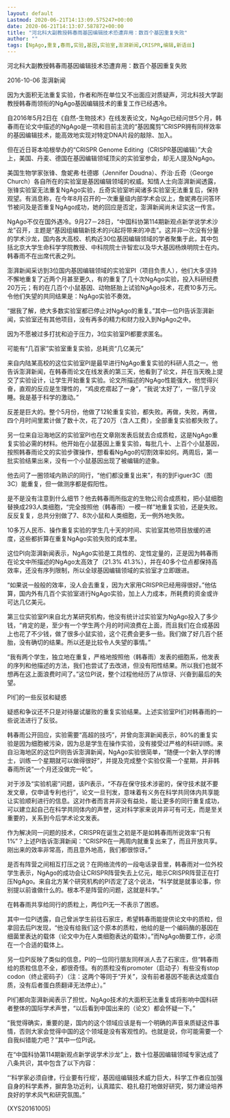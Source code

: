 ```yaml
---
layout: default
Lastmod: 2020-06-21T14:13:09.575247+00:00
date: 2020-06-21T14:13:07.587872+00:00
title: "河北科大副教授韩春雨基因编辑技术恐遭弃用：数百个基因重复失败"
author: ""
tags: [NgAgo,重复,春雨,实验,基因,实验室,澎湃新闻,CRISPR,编辑,新语丝]
---
```


河北科大副教授韩春雨基因编辑技术恐遭弃用：数百个基因重复失败

2016-10-06 澎湃新闻

因为大面积无法重复实验，作者和所在单位又不出面应对质疑声，河北科技大学副教授韩春雨领衔的NgAgo基因编辑技术的重复工作已经遇冷。

自2016年5月2日在《自然-生物技术》在线发表论文，NgAgo已经问世5个月，韩春雨在论文中描述的NgAgo是一项和目前主流的“基因魔剪”CRISPR拥有同样效率的基因编辑技术，能高效地实现对特定DNA片段的敲除、加入。

但在近日哥本哈根举办的“CRISPR Genome Editing（CRISPR基因编辑）”大会上，美国、丹麦、德国在基因编辑领域顶尖的实验室参会，却无人提及NgAgo。

美国生物学家张锋、詹妮弗·杜德娜（Jennifer Doudna）、乔治·丘奇（George Church）各自所在的实验室是基因编辑领域的权威。知情人士向澎湃新闻透露，张锋实验室无法重复NgAgo实验，丘奇实验室听闻诸多实验室无法重复后，保持观望。有消息称，在今年8月召开的一次重量级内部学术会议上，詹妮弗在问答环节被问及是否重复NgAgo成功，她的回应是否定，澎湃新闻尚未证实这一传言。

NgAgo不仅在国外遇冷。9月27－28日，“中国科协第114期新观点新学说学术沙龙”召开，主题是“基因组编辑新技术的兴起将带来的冲击”。这并非一次没有分量的学术沙龙，国内各大高校、机构近30位基因编辑领域的学者聚集于此，其中包括北京大学生命科学学院教授、中科院院士许智宏以及华大基因杨焕明院士在内。韩春雨不在出席代表之列。

澎湃新闻采访到3位国内基因编辑领域的实验室PI（项目负责人），他们大多坚持不懈地重复了近两个月甚至更久，有的重复了几十次NgAgo实验，投入科研经费20万元；有的在几百个小鼠基因、动物胚胎上试验NgAgo技术，花费10多万元。令他们失望的共同结果是：NgAgo实验不奏效。

“据我了解，绝大多数实验室都已停止对NgAgo的重复。”其中一位PI告诉澎湃新闻，实验室还有其他项目，没有再多的精力和财力投入到NgAgo之中。

因为不愿被过多打扰和迫于压力，3位实验室PI都要求匿名。

可能有“几百家”实验室重复实验，总耗资“几亿美元”

来自内陆某高校的这位实验室PI是最早进行NgAgo重复实验的科研人员之一。他告诉澎湃新闻，在韩春雨论文在线发表的第三天，他看到了论文，并在当天晚上提交了实验设计，让学生开始重复实验。论文所描述的NgAgo性能强大，他觉得兴奋，直观的反应是生理性的，“鸡皮疙瘩起了一身”，“我说‘太好了’，一宿几乎没睡。我是基于科学的激动。”

反差是巨大的。整个5月份，他做了12轮重复实验，都失败。再做，失败，再做，四个月时间里累计做了数十次，花了20万（含人工费），全部重复实验都失败了。

另一位来自沿海地区的实验室PI也在文章刚发表后就去合成质粒，这是NgAgo重复实验必需的材料。他开始在小鼠基因上重复实验，每批几十、上百个小鼠基因，按照韩春雨论文的实验步骤操作，想看看NgAgo的切割效率如何。两周后，第一批实验结果出来，没有一个小鼠基因出现了被编辑的迹象。

他去问了一圈领域内熟识的同行，“他们都没重复出来”，有的到Figuer3C（图3C）能重复，但一做测序都是假阳性。

是不是没有注意到什么细节？他去韩春雨所指定的生物公司合成质粒，把小鼠细胞替换成293人类细胞，“完全按照他（韩春雨）一模一样”地重复实验，还是失败。反反复复，总共分别做了7、8次小鼠和人类细胞，无一例外地失败。

10多万人民币、操作重复实验的学生几十天的时间、实验室其他项目放缓的进度，这些都折算在重复NgAgo实验失败的成本里。

这位PI向澎湃新闻表示，NgAgo实验是工具性的、定性定量的，正是因为韩春雨在论文中所描述的NgAgo太高效了（21.3% 41.3%），并在40多个位点都保持高效率，还没有序列限制，所以全球基因编辑领域的实验室才立即跟进。

“如果说一般般的效率，没人会去重复，因为大家用CRISPR已经用得很好。”他估算，国内外有几百个实验室进行NgAgo实验，加上人力成本，所耗费的资金或许可达几亿美元。

第三位实验室PI来自北方某研究机构，他没有统计过实验室为NgAgo投入了多少钱，“肯定的是，至少有一个学生两个月的时间浪费在上面，而且我们在合成基因上也花了不少钱，做了很多小鼠实验，这个花费会更多一些。我们做了好几百个胚胎，没有确切的结果。所以还是比较令人失望的事情。”

“我有两个学生，独立地在重复，严格地按照他（韩春雨）发表的细胞系，他发表的序列和他描述的方法，我们也尝试了去改进，但没有阳性结果。所以我们也就不想再在这上面浪费时间了。”这位PI说，整个过程他经历了从惊讶、兴奋到最后的失望。

PI们的一些反驳和疑惑

疑惑和争议还不只是对待屡试屡败的重复实验结果。上述实验室PI们对韩春雨的一些说法进行了反驳。

韩春雨公开回应，实验需要“高超的技巧”，并曾向澎湃新闻表示，80%的重复实验是因为细胞被污染，因为总是学生在操作实验，没有接受过严格的科研训练。来自沿海地区的这位PI则告诉澎湃新闻，NgAgo实验很简单，“随便一个新入学的博士，训练一个星期就可以做得很好”，并提及完成整个实验仅需一个星期，并非韩春雨所说“一个月还没做完一轮”。

对于涉及“实验机密”问题，该PI表示，“不存在保守技术涉密的，保守技术就不要发文章，仅申请专利也行”，论文一旦刊发，意味着有义务在科学共同体内共享能让实验顺利进行的信息。这对作者而言并非没有益处，能让更多的同行重复成功，可以建立起自己在科学共同体内的声誉，这对科学家来说并非可有可无，而是至关重要的，关系到今后学术论文发表。

作为解决同一问题的技术，CRISPR在诞生之初是不是如韩春雨所说效率“只有1%”？上述PI告诉澎湃新闻：“CRISPR在一两周内就重复出来了，而且开放共享。刚出来的效率非常高，而且意外地高，我们都很惊讶。”

是否有阵营之间相互打压之说？在网络流传的一段电话录音里，韩春雨对一位外校学生表示，NgAgo的成功会让CRISPR阵营失去上亿元，暗示CRISPR阵营正在打压NgAgo。来自北方某个研究机构的PI否定了这个说法，“科学就是就事论事，你别提以前谁做什么的。根本不是阵营的问题，这就是科学。”

在韩春雨共享给同行的质粒上，两位PI无一不表示了困惑。

其中一位PI透露，自己曾派学生前往石家庄，希望韩春雨能提供论文中的质粒，但拿回去后PI发现，“他没有给我们这个原本的质粒，他给的是一个编码酶的基因在细菌里表达的载体（论文中为在人类细胞表达的载体）。”而NgAgo酶要工作，必须在一个合适的载体上。

另一位PI反映了类似的信息，PI的一位同行朋友同样派人去了石家庄，但“韩春雨给的质粒信息不全，都很奇怪。有的质粒没有promoter（启动子）有些没有stop codon（终止密码子）（注：这两个等同于“开关”，没有前者基因不能表达成蛋白质，没有后者蛋白质翻译无法停止）。”

PI们都向澎湃新闻表示了担忧，NgAgo技术的大面积无法重复或将影响中国科研者整体的国际学术声誉，“以后看到中国出来的（论文）都会怀疑一下。”

“我觉得确实，重要的是，国内的这个领域应该是有一个明确的声音来质疑这件事情，否则大家会觉得中国的这个领域是没有客观性的。也就是说，你可能需要一个自我纠错能力吧？”其中一位PI说。

在“中国科协第114期新观点新学说学术沙龙”上，数十位基因编辑领域专家达成了八条共识，其中包含了以下内容：

“‘科学家必须自律，行业要有行规’，基因组编辑技术威力巨大，科学工作者应加强自身的科学素养，摒弃急功近利，认真踏实、稳扎稳打地做好研究，努力建设培养良好的学术风气和研究氛围。”

(XYS20161005)


